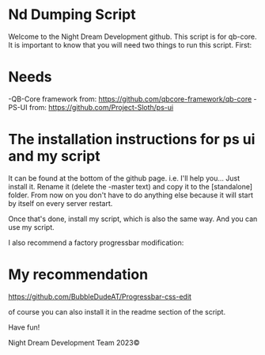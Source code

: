 # Nd Dumping Script

Welcome to the Night Dream Development github.
This script is for qb-core. It is important to know that you will need two things to run this script. 
First:

# Needs

-QB-Core framework from: https://github.com/qbcore-framework/qb-core
-PS-UI from: https://github.com/Project-Sloth/ps-ui

# The installation instructions for ps ui and my script

It can be found at the bottom of the github page.
i.e. I'll help you... Just install it. Rename it (delete the -master text) and copy it to the [standalone] folder.  From now on you don't have to do anything else because it will start by itself on every server restart. 

Once that's done, install my script, which is also the same way. 
And you can use my script. 

I also recommend a factory progressbar modification:

# My recommendation

https://github.com/BubbleDudeAT/Progressbar-css-edit

of course you can also install it in the readme section of the script.

Have fun! 



Night Dream Development Team 2023©





